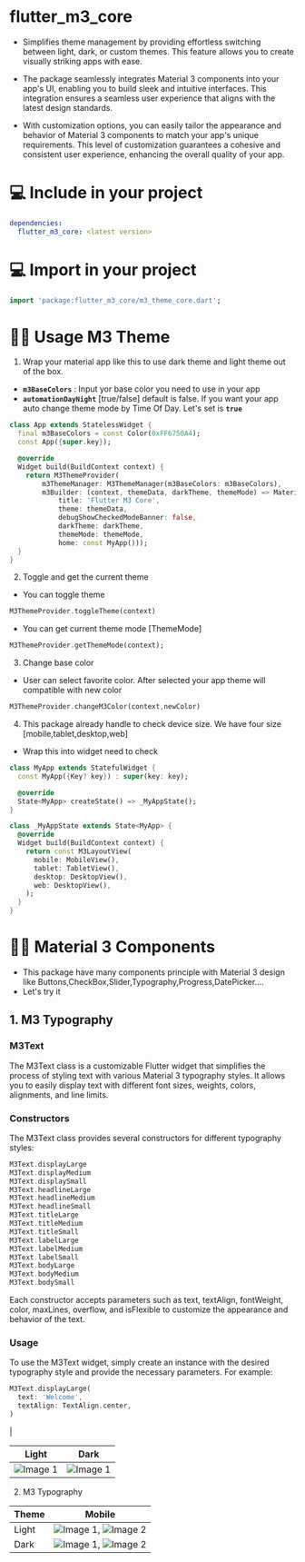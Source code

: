 # flutter_m3_core

- Simplifies theme management by providing effortless switching between light, dark, or custom themes. This feature allows you to create visually striking apps with ease.

- The package seamlessly integrates Material 3 components into your app's UI, enabling you to build sleek and intuitive interfaces. This integration ensures a seamless user experience that aligns with the latest design standards.

- With customization options, you can easily tailor the appearance and behavior of Material 3 components to match your app's unique requirements. This level of customization guarantees a cohesive and consistent user experience, enhancing the overall quality of your app.

# 💻 Include in your project

```yaml
dependencies:
  flutter_m3_core: <latest version>
```

# 💻 Import in your project

```dart
import 'package:flutter_m3_core/m3_theme_core.dart';
```

# 👨‍💻 Usage M3 Theme

1. Wrap your material app like this to use dark theme and light theme out of the box.

- **`m3BaseColors`** : Input yor base color you need to use in your app
- **`automationDayNight`** [true/false] default is false. If you want your app auto change theme mode by Time Of Day. Let's set is **`true`**

```dart
class App extends StatelessWidget {
  final m3BaseColors = const Color(0xFF6750A4);
  const App({super.key});

  @override
  Widget build(BuildContext context) {
    return M3ThemeProvider(
        m3ThemeManager: M3ThemeManager(m3BaseColors: m3BaseColors),
        m3Builder: (context, themeData, darkTheme, themeMode) => MaterialApp(
            title: 'Flutter M3 Core',
            theme: themeData,
            debugShowCheckedModeBanner: false,
            darkTheme: darkTheme,
            themeMode: themeMode,
            home: const MyApp()));
  }
}
```

2. Toggle and get the current theme

- You can toggle theme

```dart
M3ThemeProvider.toggleTheme(context)
```

- You can get current theme mode [ThemeMode]

```dart
M3ThemeProvider.getThemeMode(context);
```

3. Change base color

- User can select favorite color. After selected your app theme will compatible with new color

```dart
M3ThemeProvider.changeM3Color(context,newColor)
```

4. This package already handle to check device size. We have four size [mobile,tablet,desktop,web]

- Wrap this into widget need to check

```dart
class MyApp extends StatefulWidget {
  const MyApp({Key? key}) : super(key: key);

  @override
  State<MyApp> createState() => _MyAppState();
}

class _MyAppState extends State<MyApp> {
  @override
  Widget build(BuildContext context) {
    return const M3LayoutView(
      mobile: MobileView(),
      tablet: TabletView(),
      desktop: DesktopView(),
      web: DesktopView(),
    );
  }
}
```

# 👨‍💻 Material 3 Components

- This package have many components principle with Material 3 design like Buttons,CheckBox,Slider,Typography,Progress,DatePicker....
- Let's try it

## 1. M3 Typography

### M3Text

The M3Text class is a customizable Flutter widget that simplifies the process of styling text with various Material 3 typography styles. It allows you to easily display text with different font sizes, weights, colors, alignments, and line limits.

### Constructors

The M3Text class provides several constructors for different typography styles:

```dart
M3Text.displayLarge
M3Text.displayMedium
M3Text.displaySmall
M3Text.headlineLarge
M3Text.headlineMedium
M3Text.headlineSmall
M3Text.titleLarge
M3Text.titleMedium
M3Text.titleSmall
M3Text.labelLarge
M3Text.labelMedium
M3Text.labelSmall
M3Text.bodyLarge
M3Text.bodyMedium
M3Text.bodySmall
```

Each constructor accepts parameters such as text, textAlign, fontWeight, color, maxLines, overflow, and isFlexible to customize the appearance and behavior of the text.

### Usage

To use the M3Text widget, simply create an instance with the desired typography style and provide the necessary parameters. For example:

```dart
M3Text.displayLarge(
  text: 'Welcome',
  textAlign: TextAlign.center,
)
```

|

| Light                                                                                               | Dark                                                                                                     |
| --------------------------------------------------------------------------------------------------- | -------------------------------------------------------------------------------------------------------- |
| ![Image 1](https://github.com/quocbao238/flutter_m3_core/blob/main/images/mobile/m3_Typography.png) | ![Image 1](https://github.com/quocbao238/flutter_m3_core/blob/main/images/mobile/m3_Typography_dark.png) |

2. M3 Typography

| Theme | Mobile                                                                                                                                         |
| ----- | ---------------------------------------------------------------------------------------------------------------------------------------------- |
| Light | ![Image 1](https://github.com/quocbao238/flutter_m3_core/blob/main/images/mobile/m3_Typography.png), ![Image 2](path/to/light_image_2.png)     |
| Dark  | ![Image 1](https://github.com/quocbao238/flutter_m3_core/blob/main/images/mobile/m3_Typography_dark.png), ![Image 2](path/to/dark_image_2.png) |
